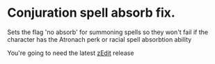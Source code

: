 # Conjuration spell absorb fix.

Sets the flag 'no absorb' for summoning spells so they won't fail if the 
character has the Atronach perk or racial spell absorbtion ability

You're going to need the latest [zEdit](https://github.com/z-edit/zedit) release